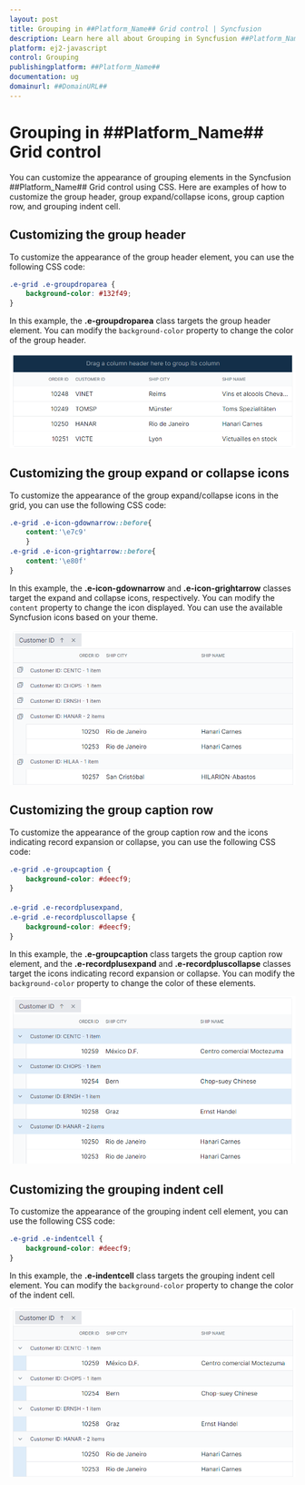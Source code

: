 ```yaml
---
layout: post
title: Grouping in ##Platform_Name## Grid control | Syncfusion
description: Learn here all about Grouping in Syncfusion ##Platform_Name## Grid control of Syncfusion Essential JS 2 and more.
platform: ej2-javascript
control: Grouping 
publishingplatform: ##Platform_Name##
documentation: ug
domainurl: ##DomainURL##
---
```


# Grouping in ##Platform_Name## Grid control

You can customize the appearance of grouping elements in the Syncfusion ##Platform_Name## Grid control using CSS. Here are examples of how to customize the group header, group expand/collapse icons, group caption row, and grouping indent cell.

## Customizing the group header

To customize the appearance of the group header element, you can use the following CSS code:

```css
.e-grid .e-groupdroparea {
    background-color: #132f49;
}

```
In this example, the **.e-groupdroparea** class targets the group header element. You can modify the `background-color` property to change the color of the group header.

![Group header](../images/group-header.png)

## Customizing the group expand or collapse icons

To customize the appearance of the group expand/collapse icons in the grid, you can use the following CSS code:

```css
.e-grid .e-icon-gdownarrow::before{
    content:'\e7c9'
    }
.e-grid .e-icon-grightarrow::before{
    content:'\e80f'
}
```

In this example, the **.e-icon-gdownarrow** and **.e-icon-grightarrow** classes target the expand and collapse icons, respectively. You can modify the `content` property to change the icon displayed. You can use the available Syncfusion icons based on your theme.

![Group expand or collapse icons](../images/group-expand-or-collapse-icons.png)

## Customizing the group caption row

To customize the appearance of the group caption row and the icons indicating record expansion or collapse, you can use the following CSS code:

```css
.e-grid .e-groupcaption {
    background-color: #deecf9;
}

.e-grid .e-recordplusexpand,
.e-grid .e-recordpluscollapse {
    background-color: #deecf9;
}
```

In this example, the **.e-groupcaption** class targets the group caption row element, and the **.e-recordplusexpand** and **.e-recordpluscollapse** classes target the icons indicating record expansion or collapse. You can modify the `background-color` property to change the color of these elements.

![Group caption row](../images/group-caption-row.png)

## Customizing the grouping indent cell

To customize the appearance of the grouping indent cell element, you can use the following CSS code:

```css
.e-grid .e-indentcell {
    background-color: #deecf9;
}
```

In this example, the **.e-indentcell** class targets the grouping indent cell element. You can modify the `background-color` property to change the color of the indent cell.

![Grouping indent cell](../images/indent-cell.png)